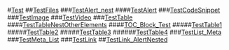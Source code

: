 #[Test]()
##[TestFiles]()
###[TestAlert_nest](TestAlert_nest.md)
####[TestAlert](TestAlert.md)
###[TestCodeSnippet](TestCodeSnippet.md)
###[TestImage](TestImage.md)
###[TestVideo](TestVideo.md)
###[TestTable](TestTable.md)
####[TestTableNestOtherElements](TestTableNestOtherElements.md)
####[TOC_Block_Test](InvalidTOC.md)
#####[TestTable1](TestTable1.md)
#####[TestTable2](TestTable2.md)
#####[TestTable3](TestTable3.md)
######[TestTable4](TestTable4.md)
###[TestList_Meta](TestList_Meta.md)
###[TestMeta_List](TestMeta_List.md)
###[TestLink](TestLink.md)
##[TestLink_AlertNested](TestLink_AlertNested.md)